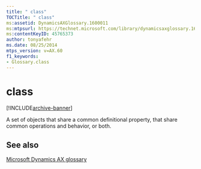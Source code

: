 ```yaml
---
title: " class"
TOCTitle: " class"
ms:assetid: DynamicsAXGlossary.1600011
ms:mtpsurl: https://technet.microsoft.com/library/dynamicsaxglossary.1600011(v=AX.60)
ms:contentKeyID: 45765373
author: tonyafehr
ms.date: 08/25/2014
mtps_version: v=AX.60
f1_keywords:
- Glossary.class
---
```


# class


[!INCLUDE[archive-banner](includes/archive-banner.md)]

A set of objects that share a common definitional property, that share common operations and behavior, or both.

## See also

[Microsoft Dynamics AX glossary](glossary/microsoft-dynamics-ax-glossary.md)

  


